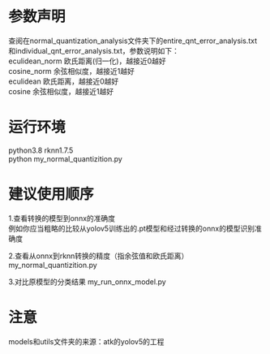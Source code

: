 # 参数声明
查阅在normal_quantization_analysis文件夹下的entire_qnt_error_analysis.txt和individual_qnt_error_analysis.txt，参数说明如下：<br>
eculidean_norm 欧氏距离(归一化)，越接近0越好<br>
cosine_norm 余弦相似度，越接近1越好<br>
eculidean 欧氏距离，越接近0越好<br>
cosine 余弦相似度，越接近1越好<br>


# 运行环境
python3.8     rknn1.7.5<br>
python my_normal_quantizition.py<br>

# 建议使用顺序
1.查看转换的模型到onnx的准确度<br>
例如你应当粗略的比较从yolov5训练出的.pt模型和经过转换的onnx的模型识别准确度<br>

2.查看从onnx到rknn转换的精度（指余弦值和欧氏距离）<br>
my_normal_quantizition.py<br>

3.对比原模型的分类结果
my_run_onnx_model.py<br>

# 注意
models和utils文件夹的来源：atk的yolov5的工程<br>